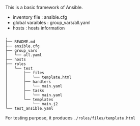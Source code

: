 This is a basic framework of Ansible.

- inventory file : ansible.cfg 
- global varaibles : group_vars/all.yaml
- hosts : hosts information

```shell
.
├── README.md
├── ansible.cfg
├── group_vars
│   └── all.yaml
├── hosts
├── roles
│   └── test
│       ├── files
│       │   └── template.html
│       ├── handlers
│       │   └── main.yaml
│       ├── tasks
│       │   └── main.yaml
│       └── templates
│           └── main.j2
└── test_ansible.yaml
```

For testing purpose, it produces `./roles/files/template.html` 
